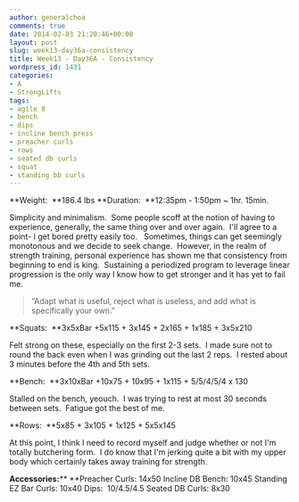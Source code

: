 ```yaml
---
author: generalchoa
comments: true
date: 2014-02-03 21:20:46+00:00
layout: post
slug: week13-day36a-consistency
title: Week13 - Day36A - Consistency
wordpress_id: 1431
categories:
- A
- StrongLifts
tags:
- agile 8
- bench
- dips
- incline bench press
- preacher curls
- rows
- seated db curls
- squat
- standing bb curls
---
```


**Weight:  **186.4 lbs
**Duration:  **12:35pm - 1:50pm ~ 1hr. 15min.

Simplicity and minimalism.  Some people scoff at the notion of having to experience, generally, the same thing over and over again.  I'll agree to a point- I get bored pretty easily too.   Sometimes, things can get seemingly monotonous and we decide to seek change.  However, in the realm of strength training, personal experience has shown me that consistency from beginning to end is king.  Sustaining a periodized program to leverage linear progression is the only way I know how to get stronger and it has yet to fail me.


> “Adapt what is useful, reject what is useless, and add what is specifically your own.”


**Squats:  **3x5xBar +5x115 + 3x145 + 2x165 + 1x185 + 3x5x210

Felt strong on these, especially on the first 2-3 sets.  I made sure not to round the back even when I was grinding out the last 2 reps.  I rested about 3 minutes before the 4th and 5th sets.

**Bench:  **3x10xBar +10x75 + 10x95 + 1x115 + 5/5/4/5/4 x 130

Stalled on the bench, yeouch.  I was trying to rest at most 30 seconds between sets.  Fatigue got the best of me.

**Rows:  **5x85 + 3x105 + 1x125 + 5x5x145

At this point, I think I need to record myself and judge whether or not I'm totally butchering form.  I do know that I'm jerking quite a bit with my upper body which certainly takes away training for strength.

**Accessories:****
**Preacher Curls: 14x50
Incline DB Bench: 10x45
Standing EZ Bar Curls: 10x40
Dips:  10/4.5/4.5
Seated DB Curls: 8x30
